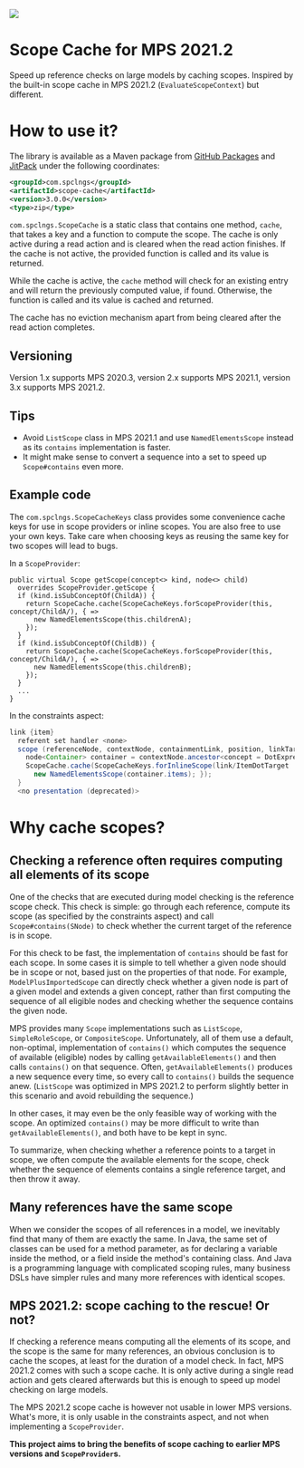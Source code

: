[![](https://jitpack.io/v/com.spclngs/scope-cache.svg)](https://jitpack.io/#com.spclngs/scope-cache)

# Scope Cache for MPS 2021.2

Speed up reference checks on large models by caching scopes. Inspired by the built-in scope cache in MPS 2021.2
(`EvaluateScopeContext`) but different.

# How to use it?

The library is available as a Maven package from
[GitHub Packages](https://github.com/orgs/specificlanguages/packages?repo_name=scope-cache) and
[JitPack](https://jitpack.io/#com.spclngs/scope-cache) under the
following coordinates:

```xml
<groupId>com.spclngs</groupId>
<artifactId>scope-cache</artifactId>
<version>3.0.0</version>
<type>zip</type>
```

`com.spclngs.ScopeCache` is a static class that contains one method, `cache`, that takes a key and a function to compute
the scope. The cache is only active during a read action and is cleared when the read action finishes. If the cache is
not active, the provided function is called and its value is returned.

While the cache is active, the `cache` method will check for an existing entry and will return the previously computed
value, if found. Otherwise, the function is called and its value is cached and returned.

The cache has no eviction mechanism apart from being cleared after the read action completes.

## Versioning

Version 1.x supports MPS 2020.3, version 2.x supports MPS 2021.1, version 3.x supports MPS 2021.2.

## Tips

* Avoid `ListScope` class in MPS 2021.1 and use `NamedElementsScope` instead as its `contains` implementation is faster.
* It might make sense to convert a sequence into a set to speed up `Scope#contains` even more.

## Example code

The `com.spclngs.ScopeCacheKeys` class provides some convenience cache keys for use in scope providers or inline scopes.
You are also free to use your own keys. Take care when choosing keys as reusing the same key for two scopes will lead to
bugs.

In a `ScopeProvider`:

```
public virtual Scope getScope(concept<> kind, node<> child) 
  overrides ScopeProvider.getScope { 
  if (kind.isSubConceptOf(ChildA)) { 
    return ScopeCache.cache(ScopeCacheKeys.forScopeProvider(this, concept/ChildA/), { => 
      new NamedElementsScope(this.childrenA); 
    });
  }
  if (kind.isSubConceptOf(ChildB)) { 
    return ScopeCache.cache(ScopeCacheKeys.forScopeProvider(this, concept/ChildA/), { => 
      new NamedElementsScope(this.childrenB); 
    });
  }
  ...
}
```

In the constraints aspect:

```java
link {item} 
  referent set handler <none> 
  scope (referenceNode, contextNode, containmentLink, position, linkTarget)->Scope {
    node<Container> container = contextNode.ancestor<concept = DotExpression, +>.expr.type:ContainerType.container; 
    ScopeCache.cache(ScopeCacheKeys.forInlineScope(link/ItemDotTarget : item/, container), { =>
      new NamedElementsScope(container.items); }); 
  } 
  <no presentation (deprecated)> 
```

# Why cache scopes?

## Checking a reference often requires computing all elements of its scope

One of the checks that are executed during model checking is the reference scope check. This check is simple: go through
each reference, compute its scope (as specified by the constraints aspect) and call `Scope#contains(SNode)` to check
whether the current target of the reference is in scope.

For this check to be fast, the implementation of `contains` should be fast for each scope. In some cases it is simple
to tell whether a given node should be in scope or not, based just on the properties of that node. For example,
`ModelPlusImportedScope` can directly check whether a given node is part of a given model and extends a given concept,
rather than first computing the sequence of all eligible nodes and checking whether the sequence contains the given
node.

MPS provides many `Scope` implementations such as `ListScope`, `SimpleRoleScope`, or `CompositeScope`. Unfortunately,
all of them use a default, non-optimal, implementation of `contains()` which computes the sequence of available
(eligible) nodes by calling `getAvailableElements()` and then calls `contains()` on that sequence. Often,
`getAvailableElements()` produces a new sequence every time, so every call to `contains()` builds the sequence anew.
(`ListScope` was optimized in MPS 2021.2 to perform slightly better in this scenario and avoid rebuilding the sequence.)

In other cases, it may even be the only feasible way of working with the scope. An optimized `contains()` may be more
difficult to write than `getAvailableElements()`, and both have to be kept in sync.

To summarize, when checking whether a reference points to a target in scope, we often compute the available elements for
the scope, check whether the sequence of elements contains a single reference target, and then throw it away.

## Many references have the same scope

When we consider the scopes of all references in a model, we inevitably find that many of them are exactly the same.
In Java, the same set of classes can be used for a method parameter, as for declaring a variable inside the method, or
a field inside the method's containing class. And Java is a programming language with complicated scoping rules, many
business DSLs have simpler rules and many more references with identical scopes.

## MPS 2021.2: scope caching to the rescue! Or not?

If checking a reference means computing all the elements of its scope, and the scope is the same for many references,
an obvious conclusion is to cache the scopes, at least for the duration of a model check. In fact, MPS 2021.2 comes
with such a scope cache. It is only active during a single read action and gets cleared afterwards but this is enough
to speed up model checking on large models.

The MPS 2021.2 scope cache is however not usable in lower MPS versions. What's more, it is only usable in the
constraints aspect, and not when implementing a `ScopeProvider`.

**This project aims to bring the benefits of scope caching to earlier MPS versions and `ScopeProvider`s.**
